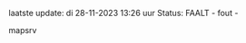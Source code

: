 laatste update: 
di 28-11-2023 13:26   uur 
Status: FAALT - fout - 
<div class="service R">mapsrv</div>